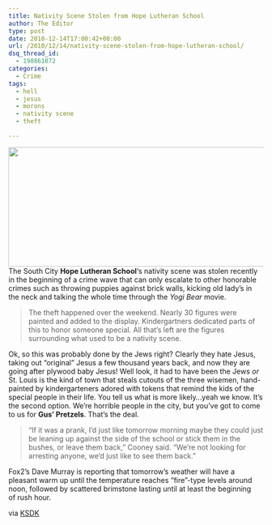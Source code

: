 ```yaml
---
title: Nativity Scene Stolen from Hope Lutheran School
author: The Editor
type: post
date: 2010-12-14T17:00:42+00:00
url: /2010/12/14/nativity-scene-stolen-from-hope-lutheran-school/
dsq_thread_id:
  - 190861072
categories:
  - Crime
tags:
  - hell
  - jesus
  - morons
  - nativity scene
  - theft

---
```

<p style="text-align: left;">
  <a href="http://media.punchingkitty.com/wordpress/2010/12/satan.jpeg"><img class="size-full wp-image-8212 aligncenter" title="satan" src="http://media.punchingkitty.com/wordpress/2010/12/satan.jpeg" alt="" width="600" height="236" /></a>The South City <strong>Hope Lutheran School</strong>&#8216;s nativity scene was stolen recently in the beginning of a crime wave that can only escalate to other honorable crimes such as throwing puppies against brick walls, kicking old lady&#8217;s in the neck and talking the whole time through the <em>Yogi Bear</em> movie.
</p>

> The theft happened over the weekend. Nearly 30 figures were painted and added to the display. Kindergartners dedicated parts of this to honor someone special. All that&#8217;s left are the figures surrounding what used to be a nativity scene.

Ok, so this was probably done by the Jews right? Clearly they hate Jesus, taking out &#8220;original&#8221; Jesus a few thousand years back, and now they are going after plywood baby Jesus! Well look, it had to have been the Jews _or_ St. Louis is the kind of town that steals cutouts of the three wisemen, hand-painted by kindergarteners adored with tokens that remind the kids of the special people in their life. You tell us what is more likely&#8230;yeah we know. It&#8217;s the second option. We&#8217;re horrible people in the city, but you&#8217;ve got to come to us for **Gus&#8217; Pretzels**. That&#8217;s the deal.

> &#8220;If it was a prank, I&#8217;d just like tomorrow morning maybe they could just be leaning up against the side of the school or stick them in the bushes, or leave them back,&#8221; Cooney said. &#8220;We&#8217;re not looking for arresting anyone, we&#8217;d just like to see them back.&#8221;

Fox2&#8217;s Dave Murray is reporting that tomorrow&#8217;s weather will have a pleasant warm up until the temperature reaches &#8220;fire&#8221;-type levels around noon, followed by scattered brimstone lasting until at least the beginning of rush hour.

via <a href="http://www.ksdk.com/news/local/story.aspx?storyid=232816&catid=3" target="_blank">KSDK</a>